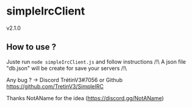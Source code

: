 # simpleIrcClient
v2.1.0

## How to use ?

Juste run `node simpleIrcClient.js` and follow instructions
/!\ A json file "db.json" will be create for save your servers /!\

Any bug ? -> Discord TrétinV3#7056 or Github https://github.com/TretinV3/SimpleIRC

Thanks NotAName for the idea (https://discord.gg/NotAName)